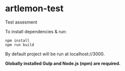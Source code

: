# artlemon-test
Test assesment

To install dependencies & run:

```
npm install
npm run build
```

By default project will be run at localhost://3000.

**Globally installed Gulp and Node.js (npm) are required.**
